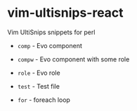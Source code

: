 # vim-ultisnips-react
Vim  UltiSnips snippets for perl

* `comp` - Evo component
* `compw` - Evo component with some role
* `role` - Evo role
* `test` - Test file

* `for` - foreach loop
